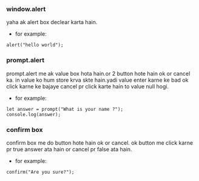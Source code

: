 ### window.alert

yaha ak alert box declear karta hain.

- for example:

```
alert("hello world");
```

### prompt.alert

prompt.alert me ak value box hota hain.or 2 button hote hain ok or  cancel ka.
in value ko hum store krva skte hain.yadi value enter karne ke bad ok click karne ke
bajaye cancel pr click karte hain to value null hogi.

- for example:

```
let answer = prompt("What is your name ?");
console.log(answer);
```

### confirm box

confirm box me do button hote hain ok or cancel. ok button me click karne pr true answer
ata hain or cancel pr false ata hain.

- for example:

```
confirm("Are you sure?");
```
